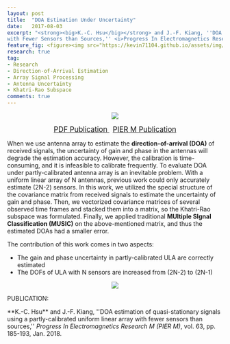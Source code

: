 ```yaml
---
layout: post
title:  "DOA Estimation Under Uncertainty"
date:   2017-08-03
excerpt: "<strong><big>K.-C. Hsu</big></strong> and J.-F. Kiang, ''DOA Estimation of Quasi-Stationary Signals Using a Partly-Calibrated Uniform Linear Array
with Fewer Sensors than Sources,'' <i>Progress In Electromagnetics Research M (PIER M)</i>, vol. 63, pp. 185-193, 2018."
feature_fig: <figure><img src="https://kevin71104.github.io/assets/img/DOA_UNCERTAINTY/Estimation_Compare.jpg"></figure>
research: true
tag:
- Research
- Direction-of-Arrival Estimation
- Array Signal Processing
- Antenna Uncertainty
- Khatri-Rao Subspace
comments: true
---
```

<center>
<figure>
	<img src="https://kevin71104.github.io/assets/img/DOA_UNCERTAINTY/flow_chart.jpg">
</figure>
</center>

<center>
	<a href="https://kevin71104.github.io/assets/document/DOA_UNCERTAINTY.pdf" target="_blank" class="btn btn-danger">
		<span style="font-size: 120%;">
		PDF Publication
		</span>
	</a>
	&nbsp;
	<a href="http://www.jpier.org/PIERM/pier.php?paper=17080306" target="_blank" class="btn btn-warning">
		<span style="font-size: 120%;">
		PIER M Publication
		</span>
	</a>
</center>

When we use antenna array to estimate the **direction-of-arrival (DOA)** of received signals, 
the uncertainty of gain and phase in the antennas will degrade the estimation accuracy.
However, the calibration is time-consuming, and it is infeasible to calibrate frequently.
To evaluate DOA under partly-calibrated antenna array is an inevitable problem.
With a uniform linear array of N antennas, previous work could only accurately estimate (2N-2) sensors.
In this work, we utilized the special structure of the covariance matrix from received signals to estimate the uncertainty of gain and phase.
Then, we vectorized covariance matrices of several observed time frames and stacked them into a matrix, 
so the Khatri-Rao subspace was formulated.
Finally, we applied traditional **MUltiple SIgnal Classification (MUSIC)** on the above-mentioned matrix, 
and thus the estimated DOAs had a smaller error.

The contribution of this work comes in two aspects:
- The gain and phase uncertainty in partly-calibrated ULA are correctly estimated
- The DOFs of ULA with N sensors are increased from (2N-2) to (2N-1)

<center>
<figure>
	<img src="https://kevin71104.github.io/assets/img/DOA_UNCERTAINTY/Estimation_Compare.jpg">
</figure>
</center>

<p class="double_underline">PUBLICATION:</p>
**K.-C. Hsu** and J.-F. Kiang, 
''DOA estimation of quasi-stationary signals using a partly-calibrated uniform linear array
with fewer sensors than sources,'' 
<i>Progress In Electromagnetics Research M (PIER M)</i>, vol. 63, pp. 185-193, Jan. 2018.


